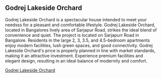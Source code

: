 ## Godrej Lakeside Orchard

Godrej Lakeside Orchard is a spectacular house intended to meet your needsss for a pleasant and comfortable lifestyle. Godrej Lakeside Orchard, located in Bangalores lively area of Sarjapur Road, strikes the ideal blend of convenience and quiet. The project is located on Sarjapurr Road in Bangalore. Residents in the large 2, 3, 3.5, and 4.5-bedroom apartments enjoy modern facilities, lush green spaces, and good connectivity. Godrej Lakeside Orchard's price is properly planned in line with market standards, making it an attractive investment. Experience premium facilities and elegant design, resulting in an ideal balance of modernity and comfort.

<a href="https://www.godrejlakesideorchards.info/">Godrej Lakeside Orchard</a>
